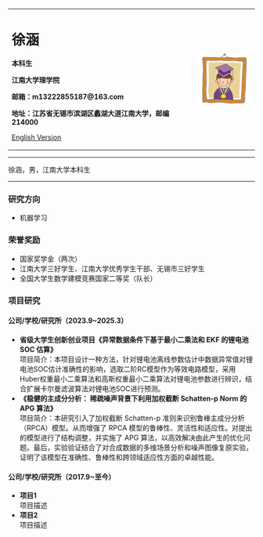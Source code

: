 <div>
<table border="0">
  <tr>
    <td width="75%">
      <h1>徐涵</h1>
      <p><b>本科生</b></p>
      <p><b>江南大学理学院</b></p>
      <p><b>邮箱：m13222855187@163.com</b></p>
      <p><b>地址：江苏省无锡市滨湖区蠡湖大道江南大学，邮编214000</b></p>
      <p><a href="/index-en.html">English Version</a></p>
    </td>
    <td width="25%">
      <img src="/zhengjianzhao.jpg" width="100%">
    </td>
  </tr>
</table>
</div>

---

徐涵，男，江南大学本科生

---

 

### 研究方向
- 机器学习

### 荣誉奖励
- 国家奖学金（两次）
- 江南大学三好学生、江南大学优秀学生干部、无锡市三好学生
- 全国大学生数学建模竞赛国家二等奖（队长）

### 项目研究
#### 公司/学校/研究所（2023.9~2025.3）
- **省级大学生创新创业项目《异常数据条件下基于最小二乘法和 EKF 的锂电池 SOC 估算》**  
项目简介：本项目设计一种方法，针对锂电池离线参数估计中数据异常值对锂电池SOC估计准确性的影响，选取二阶RC模型作为等效电路模型，采用Huber权重最小二乘算法和高斯权重最小二乘算法对锂电池参数进行辨识，结合扩展卡尔曼滤波算法对锂电池SOC进行预测。
- **《稳健的主成分分析： 稀疏噪声背景下利用加权截断 Schatten-p Norm 的 APG 算法》**  
项目简介：本研究引入了加权截断 Schatten-p 准则来识别鲁棒主成分分析（RPCA）模型。从而增强了 RPCA 模型的鲁棒性、灵活性和适应性。对提出的模型进行了结构调整，并实施了 APG 算法，以高效解决由此产生的优化问题。最后，实验验证结合了对合成数据的多维场景分析和噪声图像复原实验，证明了该模型在准确性、鲁棒性和跨领域适应性方面的卓越性能。

#### 公司/学校/研究所（2017.9~至今）
- **项目1**  
项目描述
- **项目2**  
项目描述
